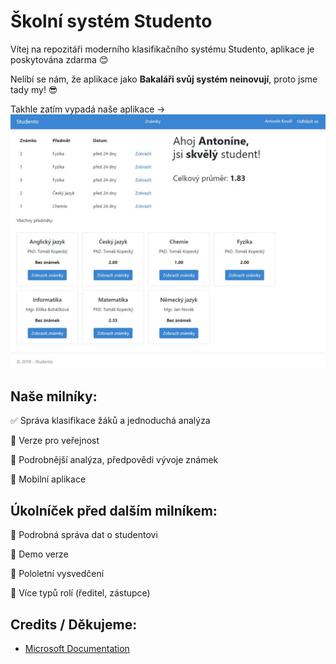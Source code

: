 ﻿# Školní systém Studento
Vítej na repozitáři moderního klasifikačního systému Studento, aplikace je poskytována zdarma :blush:

Nelíbí se nám, že aplikace jako **Bakaláři svůj systém neinovují**, proto jsme tady my! :sunglasses:

Takhle zatím vypadá naše aplikace ->
![Studento dashboard](/github_readme_images/dashboard_v1.jpg)

## Naše milníky:

:white_check_mark: Správa klasifikace žáků a jednoduchá analýza

:red_circle: Verze pro veřejnost

:red_circle: Podrobnější analýza, předpovědi vývoje známek

:red_circle: Mobilní aplikace

## Úkolníček před dalším milníkem:
:red_circle: Podrobná správa dat o studentovi

:red_circle: Demo verze

:red_circle: Pololetní vysvedčení

:red_circle: Více typů rolí (ředitel, zástupce)


## Credits / Děkujeme: 
- [Microsoft Documentation](https://github.com/aspnet/AspNetCore.Docs/tree/master/aspnetcore/data/ef-rp/intro/samples)
